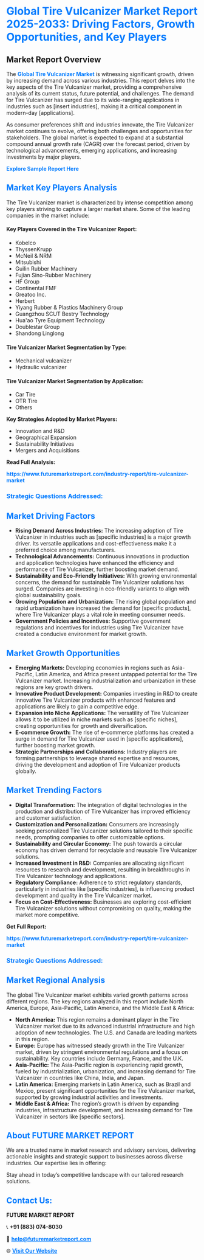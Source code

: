 <h1 style="color: #007BFF;">Global Tire Vulcanizer Market Report 2025-2033: Driving Factors, Growth Opportunities, and Key Players</h1>

<section id="overview">
<h2>Market Report Overview</h2>
<p>The <a href="https://www.futuremarketreport.com/industry-report/tire-vulcanizer-market" style="color: #007BFF; text-decoration: none;"><strong>Global Tire Vulcanizer Market</strong></a> is witnessing significant growth, driven by increasing demand across various industries. This report delves into the key aspects of the Tire Vulcanizer market, providing a comprehensive analysis of its current status, future potential, and challenges. The demand for Tire Vulcanizer has surged due to its wide-ranging applications in industries such as [insert industries], making it a critical component in modern-day [applications].</p>
<p>As consumer preferences shift and industries innovate, the Tire Vulcanizer market continues to evolve, offering both challenges and opportunities for stakeholders. The global market is expected to expand at a substantial compound annual growth rate (CAGR) over the forecast period, driven by technological advancements, emerging applications, and increasing investments by major players.</p>
</section>

<section id="overview">
<p><a href="https://www.futuremarketreport.com/request-sample/reportId=61075" style="color: #007BFF; text-decoration: none;"><strong>Explore Sample Report Here</strong></a></p>
</section>

<section id="key-players">
<h2 style="color: #007BFF;">Market Key Players Analysis</h2>
<p>The Tire Vulcanizer market is characterized by intense competition among key players striving to capture a larger market share. Some of the leading companies in the market include:</p>
<h4>Key Players Covered in the Tire Vulcanizer Report:</h4>
<ul><li>Kobelco</li><li>ThyssenKrupp</li><li>McNeil &amp; NRM</li><li>Mitsubishi</li><li>Guilin Rubber Machinery</li><li>Fujian Sino-Rubber Machinery</li><li>HF Group</li><li>Continental FMF</li><li>Greatoo Inc.</li><li>Herbert</li><li>Yiyang Rubber &amp; Plastics Machinery Group</li><li>Guangzhou SCUT Bestry Technology</li><li>Hua&#039;ao Tyre Equipment Technology</li><li>Doublestar Group</li><li>Shandong Linglong</li></ul>
<h4>Tire Vulcanizer Market Segmentation by Type:</h4>
<ul><li>Mechanical vulcanizer</li><li>Hydraulic vulcanizer</li></ul>

<h4>Tire Vulcanizer Market Segmentation by Application:</h4>
<ul><li>Car Tire</li><li>OTR Tire</li><li>Others</li></ul>
<p><strong>Key Strategies Adopted by Market Players:</strong></p>
<ul>
<li>Innovation and R&D</li>
<li>Geographical Expansion</li>
<li>Sustainability Initiatives</li>
<li>Mergers and Acquisitions</li>
</ul>
</section>

<section>
<p><strong>Read Full Analysis: </strong></p><a href="https://www.futuremarketreport.com/industry-report/tire-vulcanizer-market" style="color: #007BFF; text-decoration: none;"><strong>https://www.futuremarketreport.com/industry-report/tire-vulcanizer-market</strong></a>
<h3 style="color: #007BFF;">Strategic Questions Addressed:</h3>
</section>

<section id="driving-factors">
<h2 style="color: #007BFF;">Market Driving Factors</h2>
<ul>
<li><strong>Rising Demand Across Industries:</strong> The increasing adoption of Tire Vulcanizer in industries such as [specific industries] is a major growth driver. Its versatile applications and cost-effectiveness make it a preferred choice among manufacturers.</li>
<li><strong>Technological Advancements:</strong> Continuous innovations in production and application technologies have enhanced the efficiency and performance of Tire Vulcanizer, further boosting market demand.</li>
<li><strong>Sustainability and Eco-Friendly Initiatives:</strong> With growing environmental concerns, the demand for sustainable Tire Vulcanizer solutions has surged. Companies are investing in eco-friendly variants to align with global sustainability goals.</li>
<li><strong>Growing Population and Urbanization:</strong> The rising global population and rapid urbanization have increased the demand for [specific products], where Tire Vulcanizer plays a vital role in meeting consumer needs.</li>
<li><strong>Government Policies and Incentives:</strong> Supportive government regulations and incentives for industries using Tire Vulcanizer have created a conducive environment for market growth.</li>
</ul>
</section>

<section id="growth-opportunities">
<h2 style="color: #007BFF;">Market Growth Opportunities</h2>
<ul>
<li><strong>Emerging Markets:</strong> Developing economies in regions such as Asia-Pacific, Latin America, and Africa present untapped potential for the Tire Vulcanizer market. Increasing industrialization and urbanization in these regions are key growth drivers.</li>
<li><strong>Innovative Product Development:</strong> Companies investing in R&D to create innovative Tire Vulcanizer products with enhanced features and applications are likely to gain a competitive edge.</li>
<li><strong>Expansion into Niche Applications:</strong> The versatility of Tire Vulcanizer allows it to be utilized in niche markets such as [specific niches], creating opportunities for growth and diversification.</li>
<li><strong>E-commerce Growth:</strong> The rise of e-commerce platforms has created a surge in demand for Tire Vulcanizer used in [specific applications], further boosting market growth.</li>
<li><strong>Strategic Partnerships and Collaborations:</strong> Industry players are forming partnerships to leverage shared expertise and resources, driving the development and adoption of Tire Vulcanizer products globally.</li>
</ul>
</section>

<section id="trending-factors">
<h2 style="color: #007BFF;">Market Trending Factors</h2>
<ul>
<li><strong>Digital Transformation:</strong> The integration of digital technologies in the production and distribution of Tire Vulcanizer has improved efficiency and customer satisfaction.</li>
<li><strong>Customization and Personalization:</strong> Consumers are increasingly seeking personalized Tire Vulcanizer solutions tailored to their specific needs, prompting companies to offer customizable options.</li>
<li><strong>Sustainability and Circular Economy:</strong> The push towards a circular economy has driven demand for recyclable and reusable Tire Vulcanizer solutions.</li>
<li><strong>Increased Investment in R&D:</strong> Companies are allocating significant resources to research and development, resulting in breakthroughs in Tire Vulcanizer technology and applications.</li>
<li><strong>Regulatory Compliance:</strong> Adherence to strict regulatory standards, particularly in industries like [specific industries], is influencing product development and quality in the Tire Vulcanizer market.</li>
<li><strong>Focus on Cost-Effectiveness:</strong> Businesses are exploring cost-efficient Tire Vulcanizer solutions without compromising on quality, making the market more competitive.</li>
</ul>
</section>

<section>
<p><strong>Get Full Report: </strong></p><a href="https://www.futuremarketreport.com/industry-report/tire-vulcanizer-market" style="color: #007BFF; text-decoration: none;"><strong>https://www.futuremarketreport.com/industry-report/tire-vulcanizer-market</strong></a>
<h3 style="color: #007BFF;">Strategic Questions Addressed:</h3>
</section>


<section id="regional-analysis">
<h2 style="color: #007BFF;">Market Regional Analysis</h2>
<p>The global Tire Vulcanizer market exhibits varied growth patterns across different regions. The key regions analyzed in this report include North America, Europe, Asia-Pacific, Latin America, and the Middle East & Africa:</p>
<ul>
<li><strong>North America:</strong> This region remains a dominant player in the Tire Vulcanizer market due to its advanced industrial infrastructure and high adoption of new technologies. The U.S. and Canada are leading markets in this region.</li>
<li><strong>Europe:</strong> Europe has witnessed steady growth in the Tire Vulcanizer market, driven by stringent environmental regulations and a focus on sustainability. Key countries include Germany, France, and the U.K.</li>
<li><strong>Asia-Pacific:</strong> The Asia-Pacific region is experiencing rapid growth, fueled by industrialization, urbanization, and increasing demand for Tire Vulcanizer in countries like China, India, and Japan.</li>
<li><strong>Latin America:</strong> Emerging markets in Latin America, such as Brazil and Mexico, present significant opportunities for the Tire Vulcanizer market, supported by growing industrial activities and investments.</li>
<li><strong>Middle East & Africa:</strong> The region’s growth is driven by expanding industries, infrastructure development, and increasing demand for Tire Vulcanizer in sectors like [specific sectors].</li>
</ul>
</section>

<footer>
<h2 style="color: #007BFF;">About FUTURE MARKET REPORT</h2>
<p>We are a trusted name in market research and advisory services, delivering actionable insights and strategic support to businesses across diverse industries. Our expertise lies in offering:</p>

<p>Stay ahead in today’s competitive landscape with our tailored research solutions.</p>

<h2 style="color: #007BFF;">Contact Us:</h2>
<p><strong>FUTURE MARKET REPORT</strong></p>
<p>📞 <strong>+91 (883) 074-8030</strong></p>
<p>📧 <strong><a href="mailto:help@futuremarketreport.com" style="color: #007BFF;">help@futuremarketreport.com</a></strong></p>
<p>🌐 <strong><a href="https://www.futuremarketreport.com/" style="color: #007BFF;">Visit Our Website</a></strong></p>
</footer>